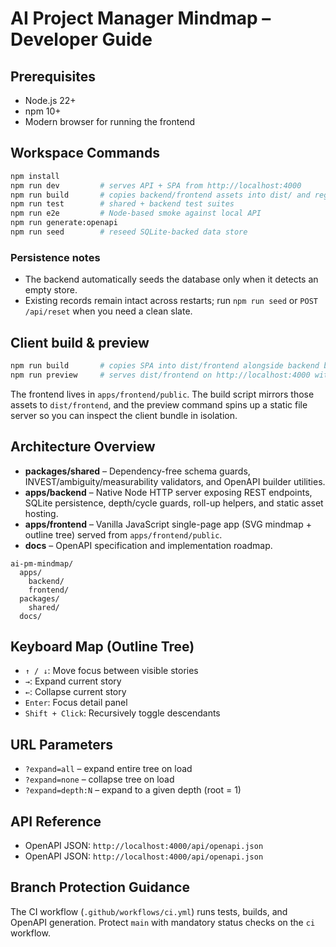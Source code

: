# AI Project Manager Mindmap – Developer Guide

## Prerequisites
- Node.js 22+
- npm 10+
- Modern browser for running the frontend

## Workspace Commands
```bash
npm install
npm run dev         # serves API + SPA from http://localhost:4000
npm run build       # copies backend/frontend assets into dist/ and regenerates OpenAPI
npm run test        # shared + backend test suites
npm run e2e         # Node-based smoke against local API
npm run generate:openapi
npm run seed        # reseed SQLite-backed data store
```

### Persistence notes
- The backend automatically seeds the database only when it detects an empty store.
- Existing records remain intact across restarts; run `npm run seed` or `POST /api/reset` when you need a clean slate.

## Client build & preview
```bash
npm run build       # copies SPA into dist/frontend alongside backend bundle
npm run preview     # serves dist/frontend on http://localhost:4000 without API
```
The frontend lives in `apps/frontend/public`. The build script mirrors those assets to `dist/frontend`, and the preview command
spins up a static file server so you can inspect the client bundle in isolation.

## Architecture Overview
- **packages/shared** – Dependency-free schema guards, INVEST/ambiguity/measurability validators, and OpenAPI builder utilities.
- **apps/backend** – Native Node HTTP server exposing REST endpoints, SQLite persistence, depth/cycle guards, roll-up helpers, and static asset hosting.
- **apps/frontend** – Vanilla JavaScript single-page app (SVG mindmap + outline tree) served from `apps/frontend/public`.
- **docs** – OpenAPI specification and implementation roadmap.

```
ai-pm-mindmap/
  apps/
    backend/
    frontend/
  packages/
    shared/
  docs/
```

## Keyboard Map (Outline Tree)
- `↑ / ↓`: Move focus between visible stories
- `→`: Expand current story
- `←`: Collapse current story
- `Enter`: Focus detail panel
- `Shift + Click`: Recursively toggle descendants

## URL Parameters
- `?expand=all` – expand entire tree on load
- `?expand=none` – collapse tree on load
- `?expand=depth:N` – expand to a given depth (root = 1)

## API Reference
- OpenAPI JSON: `http://localhost:4000/api/openapi.json`
- OpenAPI JSON: `http://localhost:4000/api/openapi.json`

## Branch Protection Guidance
The CI workflow (`.github/workflows/ci.yml`) runs tests, builds, and OpenAPI generation. Protect `main` with mandatory status checks on the `ci` workflow.
